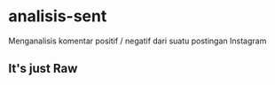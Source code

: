 # analisis-sent
Menganalisis komentar positif / negatif dari suatu postingan Instagram
## It's just Raw
